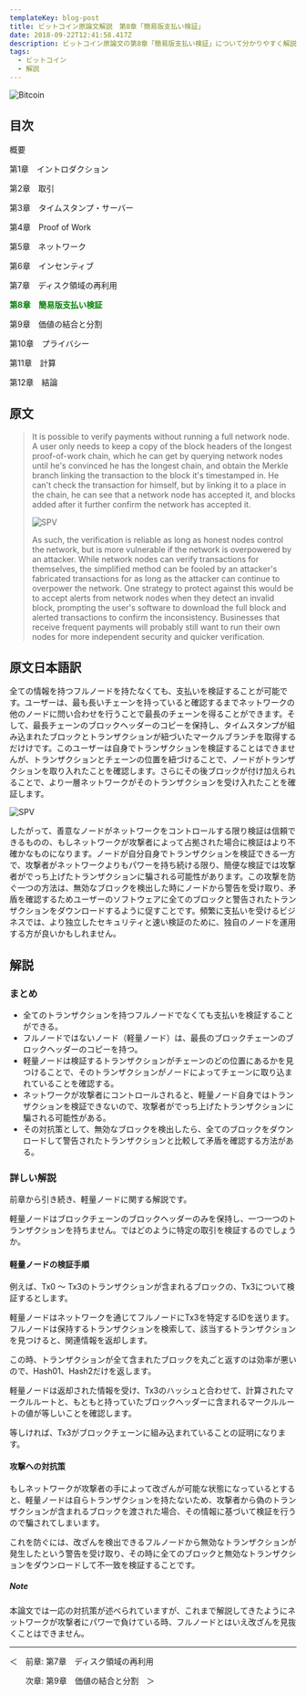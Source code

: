```yaml
---
templateKey: blog-post
title: ビットコイン原論文解説　第8章「簡易版支払い検証」
date: 2018-09-22T12:41:58.417Z
description: ビットコイン原論文の第8章「簡易版支払い検証」について分かりやすく解説します。
tags:
  - ビットコイン
  - 解説
---
```

![Bitcoin](/img/bitcoin-header.jpg)

## 目次

概要

第1章　イントロダクション

第2章　取引

第3章　タイムスタンプ・サーバー

第4章　Proof of Work

第5章　ネットワーク

第6章　インセンティブ

第7章　ディスク領域の再利用

**<font color="Green">第8章　簡易版支払い検証</font>**

第9章　価値の結合と分割

第10章　プライバシー

第11章　計算

第12章　結論

## 原文

> It is possible to verify payments without running a full network node. A user only needs to keep a copy of the block headers of the longest proof-of-work chain, which he can get by querying network nodes until he's convinced he has the longest chain, and obtain the Merkle branch linking the transaction to the block it's timestamped in. He can't check the transaction for himself, but by linking it to a place in the chain, he can see that a network node has accepted it, and blocks added after it further confirm the network has accepted it.
>
> ![SPV](/img/bitcoin_spv_pdf.png)
>
> As such, the verification is reliable as long as honest nodes control the network, but is more vulnerable if the network is overpowered by an attacker. While network nodes can verify transactions for themselves, the simplified method can be fooled by an attacker's fabricated transactions for as long as the attacker can continue to overpower the network. One strategy to protect against this would be to accept alerts from network nodes when they detect an invalid block, prompting the user's software to download the full block and alerted transactions to confirm the inconsistency. Businesses that receive frequent payments will probably still want to run their own nodes for more independent security and quicker verification.

## 原文日本語訳

全ての情報を持つフルノードを持たなくても、支払いを検証することが可能です。ユーザーは、最も長いチェーンを持っていると確認するまでネットワークの他のノードに問い合わせを行うことで最長のチェーンを得ることができます。そして、最長チェーンのブロックヘッダーのコピーを保持し、タイムスタンプが組み込まれたブロックとトランザクションが紐づいたマークルブランチを取得するだけけです。このユーザーは自身でトランザクションを検証することはできませんが、トランザクションとチェーンの位置を紐づけることで、ノードがトランザクションを取り入れたことを確認します。さらにその後ブロックが付け加えられることで、より一層ネットワークがそのトランザクションを受け入れたことを確証します。

![SPV](/img/bitcoin_spv_pdf.png)

したがって、善意なノードがネットワークをコントロールする限り検証は信頼できるものの、もしネットワークが攻撃者によって占拠された場合に検証はより不確かなものになります。ノードが自分自身でトランザクションを検証できる一方で、攻撃者がネットワークよりもパワーを持ち続ける限り、簡便な検証では攻撃者がでっち上げたトランザクションに騙される可能性があります。この攻撃を防ぐ一つの方法は、無効なブロックを検出した時にノードから警告を受け取り、矛盾を確認するためユーザーのソフトウェアに全てのブロックと警告されたトランザクションをダウンロードするように促すことです。頻繁に支払いを受けるビジネスでは、より独立したセキュリティと速い検証のために、独自のノードを運用する方が良いかもしれません。

## 解説

### まとめ

* 全てのトランザクションを持つフルノードでなくても支払いを検証することができる。
* フルノードではないノード（軽量ノード）は、最長のブロックチェーンのブロックヘッダーのコピーを持つ。
* 軽量ノードは検証するトランザクションがチェーンのどの位置にあるかを見つけることで、そのトランザクションがノードによってチェーンに取り込まれていることを確認する。
* ネットワークが攻撃者にコントロールされると、軽量ノード自身ではトランザクションを検証できないので、攻撃者がでっち上げたトランザクションに騙される可能性がある。
* その対抗策として、無効なブロックを検出したら、全てのブロックをダウンロードして警告されたトランザクションと比較して矛盾を確認する方法がある。

### 詳しい解説

前章から引き続き、軽量ノードに関する解説です。

軽量ノードはブロックチェーンのブロックヘッダーのみを保持し、一つ一つのトランザクションを持ちません。ではどのように特定の取引を検証するのでしょうか。

#### 軽量ノードの検証手順

例えば、Tx0 〜 Tx3のトランザクションが含まれるブロックの、Tx3について検証するとします。

軽量ノードはネットワークを通じてフルノードにTx3を特定するIDを送ります。フルノードは保持するトランザクションを検索して、該当するトランザクションを見つけると、関連情報を返却します。

この時、トランザクションが全て含まれたブロックを丸ごと返すのは効率が悪いので、Hash01、Hash2だけを返します。

軽量ノードは返却された情報を受け、Tx3のハッシュと合わせて、計算されたマークルルートと、もともと持っていたブロックヘッダーに含まれるマークルルートの値が等しいことを確認します。

等しければ、Tx3がブロックチェーンに組み込まれていることの証明になります。

#### 攻撃への対抗策

もしネットワークが攻撃者の手によって改ざんが可能な状態になっているとすると、軽量ノードは自らトランザクションを持たないため、攻撃者から偽のトランザクションが含まれるブロックを渡された場合、その情報に基づいて検証を行うので騙されてしまいます。

これを防ぐには、改ざんを検出できるフルノードから無効なトランザクションが発生したという警告を受け取り、その時に全てのブロックと無効なトランザクションをダウンロードして不一致を検証することです。

##### Note

本論文では一応の対抗策が述べられていますが、これまで解説してきたようにネットワークが攻撃者にパワーで負けている時、フルノードとはいえ改ざんを見抜くことはできません。

<hr>
＜　前章: 第7章　ディスク領域の再利用

　　次章: 第9章　価値の結合と分割　＞
